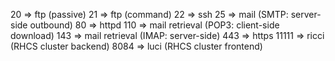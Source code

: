 20 => ftp (passive)
21 => ftp (command)
22 => ssh
25 => mail (SMTP: server-side outbound) 
80 => httpd
110 => mail retrieval (POP3: client-side download) 
143 => mail retrieval (IMAP: server-side) 
443 => https
11111 => ricci (RHCS cluster backend) 
8084 => luci (RHCS cluster frontend) 
